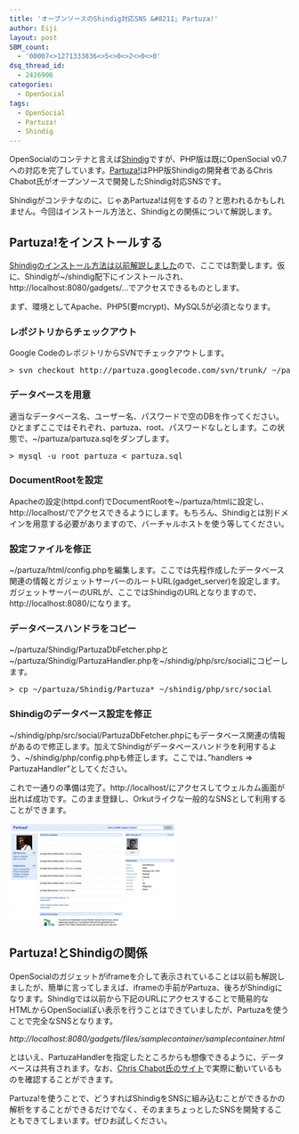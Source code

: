 ```yaml
---
title: 'オープンソースのShindig対応SNS &#8211; Partuza!'
author: Eiji
layout: post
SBM_count:
  - '00007<>1271333836<>5<>0<>2<>0<>0'
dsq_thread_id:
  - 2426906
categories:
  - OpenSocial
tags:
  - OpenSocial
  - Partuza!
  - Shindig
---
```

OpenSocialのコンテナと言えば<a href="http://devlog.agektmr.com/archives/tag/shindig" target="_blank">Shindig</a>ですが、PHP版は既にOpenSocial v0.7への対応を完了しています。<a href="http://code.google.com/p/partuza/" target="_blank">Partuza!</a>はPHP版Shindigの開発者であるChris Chabot氏がオープンソースで開発したShindig対応SNSです。

Shindigがコンテナなのに、じゃあPartuza!は何をするの？と思われるかもしれません。今回はインストール方法と、Shindigとの関係について解説します。

## Partuza!をインストールする

<a href="http://devlog.agektmr.com/archives/11" target="_blank">Shindigのインストール方法は以前解説しました</a>ので、ここでは割愛します。仮に、Shindigが~/shindig配下にインストールされ、http://localhost:8080/gadgets/&#8230;でアクセスできるものとします。

まず、環境としてApache、PHP5(要mcrypt)、MySQL5が必須となります。

### レポジトリからチェックアウト

Google CodeのレポジトリからSVNでチェックアウトします。

<pre>&gt; svn checkout <strong><em><span style="font-style: normal;"><span style="font-weight: normal;">http</span></span></em></strong>://partuza.googlecode.com/svn/trunk/ ~/partuza</pre>

### データベースを用意

適当なデータベース名、ユーザー名、パスワードで空のDBを作ってください。ひとまずここではそれぞれ、partuza、root、パスワードなしとします。この状態で、~/partuza/partuza.sqlをダンプします。

<pre>&gt; mysql -u root partuza &lt; partuza.sql</pre>

### DocumentRootを設定

Apacheの設定(httpd.conf)でDocumentRootを~/partuza/htmlに設定し、http://localhost/でアクセスできるようにします。もちろん、Shindigとは別ドメインを用意する必要がありますので、バーチャルホストを使う等してください。

### 設定ファイルを修正

~/partuza/html/config.phpを編集します。ここでは先程作成したデータベース関連の情報とガジェットサーバーのルートURL(gadget_server)を設定します。ガジェットサーバーのURLが、ここではShindigのURLとなりますので、http://localhost:8080/になります。

### データベースハンドラをコピー

~/partuza/Shindig/PartuzaDbFetcher.phpと~/partuza/Shindig/PartuzaHandler.phpを~/shindig/php/src/socialにコピーします。

<pre>&gt; cp ~/partuza/Shindig/Partuza* ~/shindig/php/src/social</pre>

### Shindigのデータベース設定を修正

~/shindig/php/src/social/PartuzaDbFetcher.phpにもデータベース関連の情報があるので修正します。加えてShindigがデータベースハンドラを利用するよう、~/shindig/php/config.phpも修正します。ここでは、&#8221;handlers => PartuzaHandler&#8221;としてください。

これで一通りの準備は完了。http://localhost/にアクセスしてウェルカム画面が出れば成功です。このまま登録し、Orkutライクな一般的なSNSとして利用することができます。

[<img class="alignnone size-medium wp-image-72" title="partuza" src="/images/2008/05/partuza-300x185.jpg" alt="" width="300" height="185" />][1]

## Partuza!とShindigの関係

OpenSocialのガジェットがiframeを介して表示されていることは以前も解説しましたが、簡単に言ってしまえば、iframeの手前がPartuza、後ろがShindigになります。Shindigでは以前から下記のURLにアクセスすることで簡易的なHTMLからOpenSocialぽい表示を行うことはできていましたが、Partuzaを使うことで完全なSNSとなります。

<address>
  http://localhost:8080/gadgets/files/samplecontainer/samplecontainer.html
</address>

とはいえ、PartuzaHandlerを指定したところからも想像できるように、データベースは共有されます。なお、<a href="http://partuza.us.chabotc.com/" target="_blank">Chris Chabot氏のサイト</a>で実際に動いているものを確認することができます。

Partuza!を使うことで、どうすればShindigをSNSに組み込むことができるかの解析をすることができるだけでなく、そのままちょっとしたSNSを開発することもできてしまいます。ぜひお試しください。

 [1]: /images/2008/05/partuza.jpg
